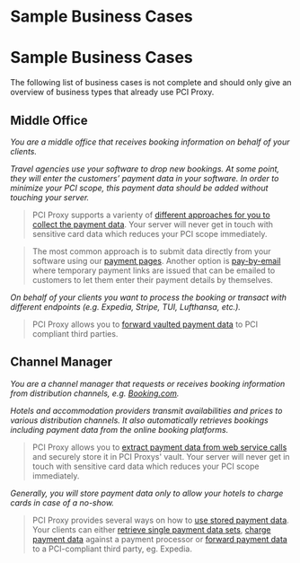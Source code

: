 # Sample Business Cases

Sample Business Cases
=====================

The following list of business cases is not complete and should only give an overview of business types that already use PCI Proxy.

## Middle Office

*You are a middle office that receives booking information on behalf of your clients.*

*Travel agencies use your software to drop new bookings. At some point, they will enter the customers’ payment data in your software. In order to minimize your PCI scope, this payment data should be added without touching your server.*

> PCI Proxy supports a varienty of [different approaches for you to collect the payment data][1]. Your server will never get in touch with sensitive card data which reduces your PCI scope immediately.

> The most common approach is to submit data directly from your software using our [payment pages][2]. Another option is [pay-by-email][3] where temporary payment links are issued that can be emailed to customers to let them enter their payment details by themselves. 

*On behalf of your clients you want to process the booking or transact with different endpoints (e.g. Expedia, Stripe, TUI, Lufthansa, etc.).*

> PCI Proxy allows you to [forward vaulted payment data][4] to PCI compliant third parties.



## Channel Manager

*You are a channel manager that requests or receives booking information from distribution channels, e.g. [Booking.com][5].*

*Hotels and accommodation providers transmit availabilities and prices to various distribution channels. It also automatically retrieves bookings including payment data from the online booking platforms.*

> PCI Proxy allows you to [extract payment data from web service calls][6] and securely store it in PCI Proxys' vault. Your server will never get in touch with sensitive card data which reduces your PCI scope immediately.

*Generally, you will store payment data only to allow your hotels to charge cards in case of a no-show.*

> PCI Proxy provides several ways on how to [use stored payment data][7]. Your clients can either [retrieve single payment data sets][8], [charge payment data][9] against a payment processor or [forward payment data][4] to a PCI-compliant third party, eg. Expedia.

 [1]: #collect
 [2]: #paymentpages
 [3]: #paybyemail
 [4]: #forward
 [5]: http://www.booking.com/
 [6]: #extract
 [7]: #use
 [8]: #retrieve
 [9]: #charge
